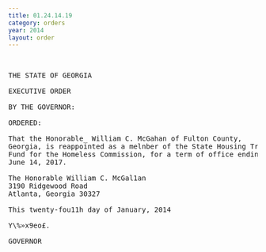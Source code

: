 ```yaml
---
title: 01.24.14.19
category: orders
year: 2014
layout: order
---
```


<pre>  

THE STATE OF GEORGIA

EXECUTIVE ORDER

BY THE GOVERNOR:

ORDERED:

That the Honorable_ William C. McGahan of Fulton County,
Georgia, is reappointed as a melnber of the State Housing Trust
Fund for the Homeless Commission, for a term of office ending
June 14, 2017.

The Honorable William C. McGal1an
3190 Ridgewood Road
Atlanta, Georgia 30327

This twenty-fou11h day of January, 2014

Y\%»x9eo£.

GOVERNOR

</pre>
